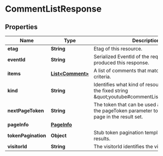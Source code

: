 

# CommentListResponse


## Properties

Name | Type | Description | Notes
------------ | ------------- | ------------- | -------------
**etag** | **String** | Etag of this resource. |  [optional]
**eventId** | **String** | Serialized EventId of the request which produced this response. |  [optional]
**items** | [**List&lt;Comment&gt;**](Comment.md) | A list of comments that match the request criteria. |  [optional]
**kind** | **String** | Identifies what kind of resource this is. Value: the fixed string \&quot;youtube#commentListResponse\&quot;. |  [optional]
**nextPageToken** | **String** | The token that can be used as the value of the pageToken parameter to retrieve the next page in the result set. |  [optional]
**pageInfo** | [**PageInfo**](PageInfo.md) |  |  [optional]
**tokenPagination** | **Object** | Stub token pagination template to suppress results. |  [optional]
**visitorId** | **String** | The visitorId identifies the visitor. |  [optional]



